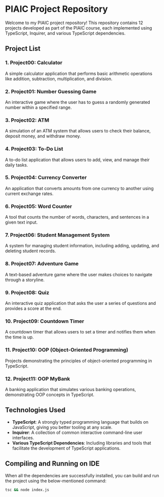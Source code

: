 # PIAIC Project Repository

Welcome to my PIAIC project repository! This repository contains 12 projects developed as part of the PIAIC course, each implemented using TypeScript, Inquirer, and various TypeScript dependencies.

## Project List

### 1. Project00: Calculator
A simple calculator application that performs basic arithmetic operations like addition, subtraction, multiplication, and division.

### 2. Project01: Number Guessing Game
An interactive game where the user has to guess a randomly generated number within a specified range.

### 3. Project02: ATM
A simulation of an ATM system that allows users to check their balance, deposit money, and withdraw money.

### 4. Project03: To-Do List
A to-do list application that allows users to add, view, and manage their daily tasks.

### 5. Project04: Currency Converter
An application that converts amounts from one currency to another using current exchange rates.

### 6. Project05: Word Counter
A tool that counts the number of words, characters, and sentences in a given text input.

### 7. Project06: Student Management System
A system for managing student information, including adding, updating, and deleting student records.

### 8. Project07: Adventure Game
A text-based adventure game where the user makes choices to navigate through a storyline.

### 9. Project08: Quiz
An interactive quiz application that asks the user a series of questions and provides a score at the end.

### 10. Project09: Countdown Timer
A countdown timer that allows users to set a timer and notifies them when the time is up.

### 11. Project10: OOP (Object-Oriented Programming)
Projects demonstrating the principles of object-oriented programming in TypeScript.

### 12. Project11: OOP MyBank
A banking application that simulates various banking operations, demonstrating OOP concepts in TypeScript.

## Technologies Used
- **TypeScript**: A strongly typed programming language that builds on JavaScript, giving you better tooling at any scale.
- **Inquirer**: A collection of common interactive command-line user interfaces.
- **Various TypeScript Dependencies**: Including libraries and tools that facilitate the development of TypeScript applications.

## Compiling and Running on IDE

When all the dependencies are successfully installed, you can build and run the project using the below-mentioned command:
```sh
tsc && node index.js
